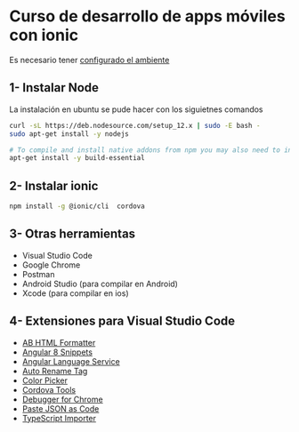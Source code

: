 # Curso de desarrollo de apps móviles con ionic

Es necesario tener [configurado el ambiente](https://ionicframework.com/docs/intro/environment)

## 1- Instalar Node

La instalación en ubuntu se pude hacer con los siguietnes comandos
```bash
curl -sL https://deb.nodesource.com/setup_12.x | sudo -E bash -
sudo apt-get install -y nodejs

# To compile and install native addons from npm you may also need to install build tools:
apt-get install -y build-essential
```


## 2- Instalar ionic
```bash
npm install -g @ionic/cli  cordova
```


## 3- Otras herramientas
- Visual Studio Code
- Google Chrome
- Postman 
- Android Studio (para compilar en Android)
- Xcode (para compilar en ios)

## 4- Extensiones para Visual Studio Code
- [AB HTML Formatter](https://marketplace.visualstudio.com/items?itemName=zovorap.ab-html-formatter)
- [Angular 8 Snippets](https://marketplace.visualstudio.com/items?itemName=Mikael.Angular-BeastCode)
- [Angular Language Service](https://marketplace.visualstudio.com/items?itemName=Angular.ng-template)
- [Auto Rename Tag](https://marketplace.visualstudio.com/items?itemName=formulahendry.auto-rename-tag)
- [Color Picker](https://marketplace.visualstudio.com/items?itemName=anseki.vscode-color)
- [Cordova Tools](https://marketplace.visualstudio.com/items?itemName=msjsdiag.cordova-tools)
- [Debugger for Chrome](https://marketplace.visualstudio.com/items?itemName=msjsdiag.debugger-for-chrome)
- [Paste JSON as Code](https://marketplace.visualstudio.com/items?itemName=quicktype.quicktype)
- [TypeScript Importer](https://marketplace.visualstudio.com/items?itemName=pmneo.tsimporter)





